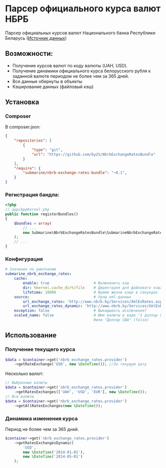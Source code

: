 Парсер официального курса валют НБРБ
====================================

Парсер официальных курсов валют Национального банка Республики Беларусь ([Источник данных](http://www.nbrb.by/statistics/Rates/XML/))

## Возможности:

- Получение курсов валют по коду валюты (UAH, USD).
- Получение динамики официального курса белорусского рубля к заданной валюте периодом не более чем за 365 дней.
- Все данные обернуты в объекты
- Кэширование данных (файловый кэш)


## Установка
### Composer

В composer.json:

```json
{
    "repositories": [
        {
            "type": "git",
            "url": "https://github.com/by25/NbrbExchangeRatesBundle"
        }
    ],
    "require": {
        "submarine/nbrb-exchange-rates-bundle": "~0.1",
    }
}
```



### Регистрация бандла:

```php
<?php
// app/AppKernel.php
public function registerBundles()
{
    $bundles = array(
		// ...
		new Submarine\NbrbExchangeRatesBundle\SubmarineNbrbExchangeRatesBundle(),
	);
	// ...
}
```

### Конфигурация

```yml
# Значения по умолчанию
submarine_nbrb_exchange_rates:
    cache:
        enable: true                    # Включенить кэш
        dir: %kernel.cache_dir%/file    # Директория для файлового кэша
        lifetime: 10800                 # Время жизни кэша в секундах
    source:                             # Урлы xml-данных
        url_exchange_rates: 'http://www.nbrb.by/Services/XmlExRates.aspx'
        url_exchange_rates_dynamic: 'http://www.nbrb.by/Services/XmlExRatesDyn.aspx'
    exception: false                    # Выкидывать исключения?
    scaled_name: false                  # Имя валюты в виде "1 доллар США" (true) 
                                        #или "Доллар США" (false)
```


## Использование

### Получение текущего курса

```php
$data = $container->get('nbrb_exchange_rates.provider')
    ->getRateExchange('USD', new \DateTime()); //За текущую дату
```


Несколько валют:

```php
// Выбранные валюты
$data = $container->get('nbrb_exchange_rates.provider')
    ->getRatesExchanges(['UAH', 'USD', 'EUR'], new \DateTime());
// Все валюты
$data = $container->get('nbrb_exchange_rates.provider')
    ->getAllRatesExchanges(new \DateTime());
```


### Динамика изменения курса

 Период не более чем за 365 дней.

```php
$container->get('nbrb_exchange_rates.provider')
    ->getRatesExchangesDynamic(
        'USD', 
        new \DateTime('2014-01-01'), 
        new \DateTime('2014-05-01')
    );
```
